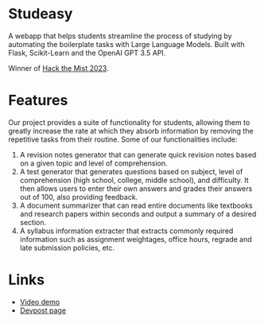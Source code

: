 # Studeasy

A webapp that helps students streamline the process of studying by automating the boilerplate tasks with Large Language Models. Built with Flask, Scikit-Learn and the OpenAI GPT 3.5 API.

Winner of [Hack the Mist 2023](https://hack-the-mist.devpost.com/project-gallery).

# Features
Our project provides a suite of functionality for students, allowing them to greatly increase the rate at which they absorb information by removing the repetitive tasks from their routine. Some of our functionalities include:

1. A revision notes generator that can generate quick revision notes based on a given topic and level of comprehension.
2. A test generator that generates questions based on subject, level of comprehension (high school, college, middle school), and difficulty. It then allows users to enter their own answers and grades their answers out of 100, also providing feedback.
3. A document summarizer that can read entire documents like textbooks and research papers within seconds and output a summary of a desired section.
4. A syllabus information extracter that extracts commonly required information such as assignment weightages, office hours, regrade and late submission policies, etc.

# Links
- [Video demo](https://www.youtube.com/watch?v=_DHUyg3ke2E)
- [Devpost page](https://devpost.com/software/studeasy)
